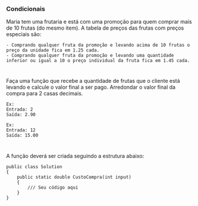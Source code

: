 ### Condicionais

Maria tem uma frutaria e está com uma promoção para quem comprar mais de 10 frutas (do mesmo item). A tabela de preços das frutas com preços especiais são:

    - Comprando qualquer fruta da promoção e levando acima de 10 frutas o preço da unidade fica em 1.25 cada.
    - Comprando qualquer fruta da promoção e levando uma quantidade inferior ou igual a 10 o preço individual da fruta fica em 1.45 cada.

#

Faça uma função que recebe a quantidade de frutas que o cliente está levando e calcule o valor final a ser pago. Arredondar o valor final da compra para 2 casas decimais.

```
Ex:
Entrada: 2
Saída: 2.90

Ex:
Entrada: 12
Saída: 15.00
```

#

A função deverá ser criada seguindo a estrutura abaixo:

```
public class Solution
{
    public static double CustoCompra(int input)
    {
        /// Seu código aqui
    }
}
```
